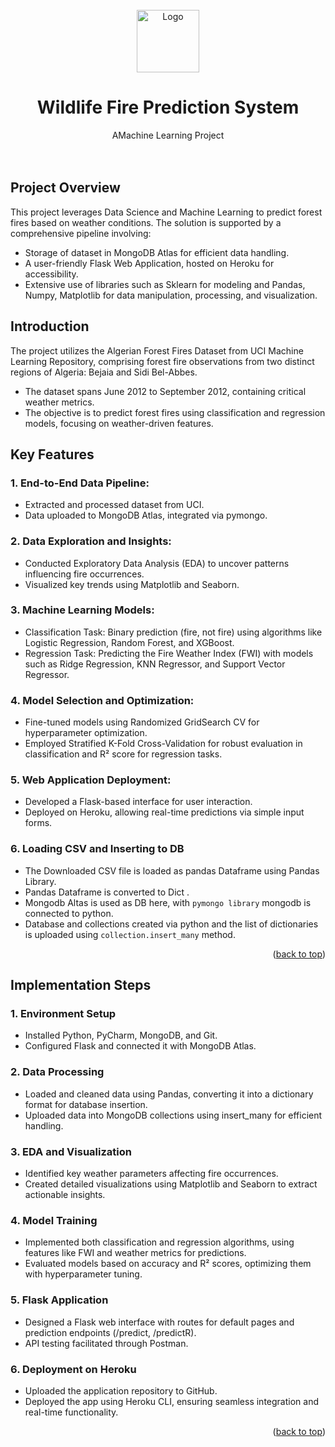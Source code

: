 <div id="top"></div>

<!-- PROJECT LOGO -->
<br />
<div align="center">
  <a href="https://github.com/abhaygill">
    <img src="https://img.freepik.com/premium-vector/fire-mountain-logo-design-unique-concept-simple-style-premium-vector_632138-4140.jpg?ga=GA1.1.1288798671.1736712425&semt=ais_hybrid" alt="Logo" width="100" height="100"/> 
  </a>

<h1 align="center">Wildlife Fire Prediction System</h1>

  <p align="center">
    AMachine Learning Project
    <br />
    <br />
    <br />
  </p>
</div>


<!-- ABOUT THE PROJECT -->
## Project Overview
This project leverages Data Science and Machine Learning to predict forest fires based on weather conditions. The solution is supported by a comprehensive pipeline involving:
* Storage of dataset in MongoDB Atlas for efficient data handling.
* A user-friendly Flask Web Application, hosted on Heroku for accessibility.
* Extensive use of libraries such as Sklearn for modeling and Pandas, Numpy, Matplotlib for data manipulation, processing, and visualization.



<!-- GETTING STARTED -->
## Introduction
The project utilizes the Algerian Forest Fires Dataset from UCI Machine Learning Repository, comprising forest fire observations from two distinct regions of Algeria: Bejaia and Sidi Bel-Abbes.
*  The dataset spans June 2012 to September 2012, containing critical weather metrics.
*  The objective is to predict forest fires using classification and regression models, focusing on weather-driven features.

<!-- USAGE EXAMPLES -->
## Key Features

### 1. End-to-End Data Pipeline:
* Extracted and processed dataset from UCI.
* Data uploaded to MongoDB Atlas, integrated via pymongo.

### 2. Data Exploration and Insights:
* Conducted Exploratory Data Analysis (EDA) to uncover patterns influencing fire occurrences.
* Visualized key trends using Matplotlib and Seaborn.

### 3. Machine Learning Models:
* Classification Task: Binary prediction (fire, not fire) using algorithms like Logistic Regression, Random Forest, and XGBoost.
* Regression Task: Predicting the Fire Weather Index (FWI) with models such as Ridge Regression, KNN Regressor, and Support Vector Regressor.

### 4. Model Selection and Optimization:
* Fine-tuned models using Randomized GridSearch CV for hyperparameter optimization.
* Employed Stratified K-Fold Cross-Validation for robust evaluation in classification and R² score for regression tasks.

### 5. Web Application Deployment:
* Developed a Flask-based interface for user interaction.
* Deployed on Heroku, allowing real-time predictions via simple input forms.

### 6. Loading CSV and Inserting to DB
* The Downloaded CSV file is loaded as pandas Dataframe using Pandas Library.
* Pandas Dataframe is converted to Dict .
* Mongodb Altas is used as DB here, with `pymongo library` mongodb is connected to python.
* Database and collections created via python and the list of dictionaries is uploaded using `collection.insert_many` method.

<p align="right">(<a href="#top">back to top</a>)</p> 

## Implementation Steps
### 1. Environment Setup
* Installed Python, PyCharm, MongoDB, and Git.
* Configured Flask and connected it with MongoDB Atlas.
### 2. Data Processing
* Loaded and cleaned data using Pandas, converting it into a dictionary format for database insertion.
* Uploaded data into MongoDB collections using insert_many for efficient handling.
### 3. EDA and Visualization
* Identified key weather parameters affecting fire occurrences.
* Created detailed visualizations using Matplotlib and Seaborn to extract actionable insights.
### 4. Model Training
* Implemented both classification and regression algorithms, using features like FWI and weather metrics for predictions.
* Evaluated models based on accuracy and R² scores, optimizing them with hyperparameter tuning.
### 5. Flask Application
* Designed a Flask web interface with routes for default pages and prediction endpoints (/predict, /predictR).
* API testing facilitated through Postman.
### 6. Deployment on Heroku
* Uploaded the application repository to GitHub.
* Deployed the app using Heroku CLI, ensuring seamless integration and real-time functionality.

<p align="right">(<a href="#top">back to top</a>)</p>

